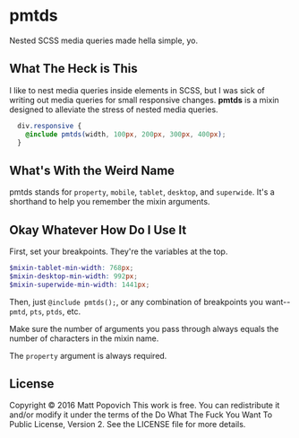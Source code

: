 # pmtds

Nested SCSS media queries made hella simple, yo.

## What The Heck is This

I like to nest media queries inside elements in SCSS, but I was sick of writing out media queries for small responsive changes. **pmtds** is a mixin designed to alleviate the stress of nested media queries.

```scss
  div.responsive {
    @include pmtds(width, 100px, 200px, 300px, 400px); 
  }
```

## What's With the Weird Name

pmtds stands for `property`, `mobile`, `tablet`, `desktop`, and `superwide`. It's a shorthand to help you remember the mixin arguments.

## Okay Whatever How Do I Use It

First, set your breakpoints. They're the variables at the top.

```scss
$mixin-tablet-min-width: 768px;
$mixin-desktop-min-width: 992px;
$mixin-superwide-min-width: 1441px;
```

Then, just `@include pmtds();`, or any combination of breakpoints you want--`pmtd`, `pts`, `ptds`, etc.

Make sure the number of arguments you pass through always equals the number of characters in the mixin name.

The `property` argument is always required.

## License

Copyright © 2016 Matt Popovich
This work is free. You can redistribute it and/or modify it under the
terms of the Do What The Fuck You Want To Public License, Version 2.
See the LICENSE file for more details.
